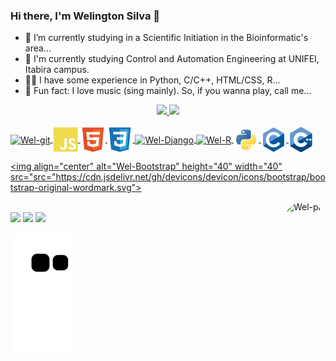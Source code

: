 ### Hi there, I'm Welington Silva 👋


- 🔭 I’m currently studying in a Scientific Initiation in the Bioinformatic's area...
- 🤖 I'm currently studying Control and Automation Engineering at UNIFEI, Itabira campus.
- 🧑‍💻 I have some experience in Python, C/C++, HTML/CSS, R...
- 🎤 Fun fact: I love music (sing mainly). So, if you wanna play, call me...

<div align="center">
  <a href="https://github.com/WelingtonSilvaDev">
  <img height="180em" src="https://github-readme-stats.vercel.app/api?username=WelingtonSilvaDev&show_icons=true&theme=highcontrast&include_all_commits=true&count_private=true"/>
  <img height="180em" src="https://github-readme-stats.vercel.app/api/top-langs/?username=WelingtonSilvaDev&layout=compact&langs_count=7&theme=highcontrast"/>
</div>
 <link rel="stylesheet" href="https://cdn.jsdelivr.net/gh/devicons/devicon@v2.15.1/devicon.min.css">
          
<div style="display: inline_block"><br>
  
  <img align="center" alt="Wel-git" height="40" width="40" src="https://cdn.jsdelivr.net/gh/devicons/devicon/icons/git/git-original.svg" />
  
  <img align="center" alt="Wel-Js" height="40" width="40" src="https://raw.githubusercontent.com/devicons/devicon/master/icons/javascript/javascript-plain.svg">

  <img align="center" alt="Wel-HTML" height="40" width="40" src="https://raw.githubusercontent.com/devicons/devicon/master/icons/html5/html5-original.svg">
  
  <img align="center" alt="Wel-CSS" height="40" width="40" src="https://raw.githubusercontent.com/devicons/devicon/master/icons/css3/css3-original.svg">
  
   <img align="center" alt="Wel-Django" height="40" width="40" src="https://cdn.jsdelivr.net/gh/devicons/devicon/icons/django/django-plain.svg">
   
   <img align="center" alt="Wel-R" height="40" width="40" src="https://cdn.jsdelivr.net/gh/devicons/devicon/icons/r/r-original.svg">

          
  <img align="center" alt="Wel-Python" height="40" width="40" src="https://raw.githubusercontent.com/devicons/devicon/master/icons/python/python-original.svg">
  
   <img align="center" alt="Wel-C" height="40" width="40" src="https://raw.githubusercontent.com/devicons/devicon/master/icons/c/c-original.svg">
  
   <img align="center" alt="Wel-C++" height="40" width="40" src="https://raw.githubusercontent.com/devicons/devicon/master/icons/cplusplus/cplusplus-original.svg"> 
   
   <img align="center" alt="Wel-Bootstrap" height="40" width="40" src="src="https://cdn.jsdelivr.net/gh/devicons/devicon/icons/bootstrap/bootstrap-original-wordmark.svg"> 
           
          

</div>
  <div>
  <img align="right" alt="Wel-pic" height="300" style="border-radius:80px;" src="https://media.discordapp.net/attachments/855992963788046349/1025781435866546246/Screenshot_from_2022-10-01_11-40-24.png?width=421&height=468">
  </div>
</div>

 <br>

<div>
  <a href="https://www.youtube.com/c/WelingtonSilvaMusica" target="_blank"><img src="https://img.shields.io/badge/YouTube-FF0000?style=for-the-badge&logo=youtube&logoColor=white" target="_blank"></a>
  <a href = "mailto:welington.kaaminsk2002@unifei.edu.br"><img src="https://img.shields.io/badge/-Gmail-%23333?style=for-the-badge&logo=gmail&logoColor=white" target="_blank"></a>
  <a href="https://www.linkedin.com/in/welington-gonçalves-silva/" target="_blank"><img src="https://img.shields.io/badge/-LinkedIn-%230077B5?style=for-the-badge&logo=linkedin&logoColor=white" target="_blank"></a> 
  
  ![Snake animation](https://github.com/WelingtonSilvaDev/WelingtonSilvaDev/blob/output/github-contribution-grid-snake.svg)
 
</div> 

